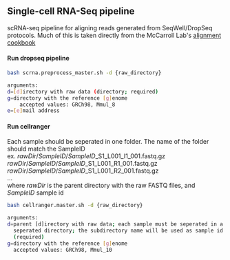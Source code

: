 ## Single-cell RNA-Seq pipeline
scRNA-seq pipeline for aligning reads generated from SeqWell/DropSeq protocols. Much of this is taken directly from the McCarroll Lab's [alignment cookbook](http://mccarrolllab.com/wp-content/uploads/2016/03/Drop-seqAlignmentCookbookv1.2Jan2016.pdf)

#### Run dropseq pipeline
```bash
bash scrna.preprocess_master.sh -d {raw_directory}

arguments:
d=[d]irectory with raw data (directory; required)  
g=directory with the reference [g]enome  
    accepted values: GRCh98, Mmul_8  
e=[e]mail address
```

#### Run cellranger
Each sample should be seperated in one folder. The name of the folder should match the SampleID  
ex. *rawDir*/*SampleID*/*SampleID*_S1_L001_I1_001.fastq.gz  
    *rawDir*/*SampleID*/*SampleID*_S1_L001_R1_001.fastq.gz  
    *rawDir*/*SampleID*/*SampleID*_S1_L001_R2_001.fastq.gz  
    ...  
where *rawDir* is the parent directory with the raw FASTQ files, and *SampleID* sample id  

```bash
bash cellranger.master.sh -d {raw_directory}

arguments:
d=parent [d]irectory with raw data; each sample must be seperated in a
  seperated directory; the subdirectory name will be used as sample id
  (required)
g=directory with the reference [g]enome
  accepted values: GRCh98, Mmul_10
```

